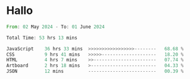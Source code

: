 # Hallo
<!--START_SECTION:waka-->

```rust
From: 02 May 2024 - To: 01 June 2024

Total Time: 53 hrs 13 mins

JavaScript    36 hrs 33 mins  >>>>>>>>>>>>>>>>>--------   68.68 %
CSS           9 hrs 41 mins   >>>>>--------------------   18.20 %
HTML          4 hrs 7 mins    >>-----------------------   07.74 %
Artboard      2 hrs 18 mins   >------------------------   04.33 %
JSON          12 mins         -------------------------   00.39 %
```

<!--END_SECTION:waka-->
